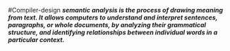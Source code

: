 #Compiler-design
<i><b>semantic analysis is the process of drawing meaning from text. It allows computers to understand and interpret sentences, paragraphs, or whole documents, by analyzing their grammatical structure, and identifying relationships between individual words in a particular context.
